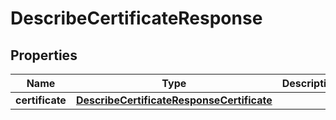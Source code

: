 

# DescribeCertificateResponse


## Properties

| Name | Type | Description | Notes |
|------------ | ------------- | ------------- | -------------|
|**certificate** | [**DescribeCertificateResponseCertificate**](DescribeCertificateResponseCertificate.md) |  |  [optional] |




